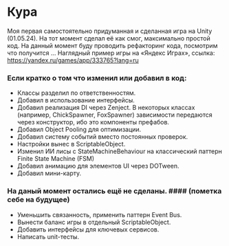 # Кура
Моя первая самостоятельно придуманная и сделанная игра на Unity (01.05.24). На тот момент сделал её как смог, максимально простой код. На данный момент буду проводить рефакторинг кода, посмотрим что получится ...
Наглядный пример игры на «Яндекс Играх», ссылка: https://yandex.ru/games/app/333765?lang=ru

### Если кратко о том что изменил или добавил в код:
 - Классы разделил по ответственностям.
 - Добавил в использование интерфейсы.
 - Добавил реализация DI через Zenject. В некоторых классах (например, ChickSpawner, FoxSpawner) зависимости передаются через конструктор, ибо это компоненты префабов.
 - Добавил Object Pooling для оптимизации.
 - Добавил систему событий вместо постоянных проверок.
 - Настройки вынес в ScriptableObject.
 - Изменил ИИ лисы с StateMachineBehaviour на классический паттерн Finite State Machine (FSM)
 - Добавил анимацию для элементов UI через DOTween.
 - Добавил мини-карту. 

### На даный момент остались ещё не сделаны. #### (пометка себе на будущее) 
 - Уменьшить связанность, применить паттерн Event Bus.
 - Вынести баланс игры в отдельный ScriptableObject.
 - Добавить интерфейсы для ключевых сервисов.
 - Написать unit-тесты.
